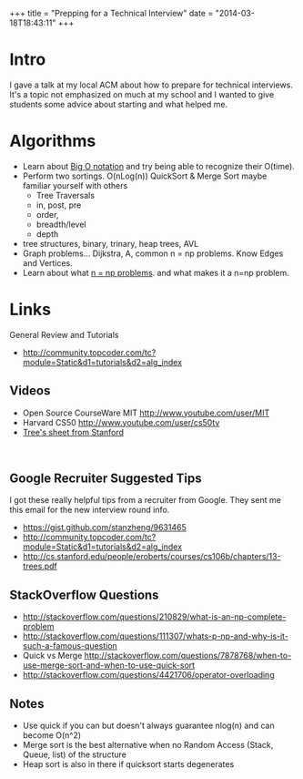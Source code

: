 +++
title = "Prepping for a Technical Interview"
date = "2014-03-18T18:43:11"
+++

Intro
===
I gave a talk at my local ACM about how to prepare for technical interviews. It's a topic not emphasized  on much at my school and I wanted to give students some advice about starting and what helped me.


Algorithms
===
- Learn about [Big O notation](http://bigocheatsheet.com/) and try being able to recognize their O(time).
- Perform two sortings. O(nLog(n)) QuickSort & Merge Sort maybe familiar yourself with others
    - Tree Traversals
    - in, post, pre
    - order,
    - breadth/level
    - depth
- tree structures, binary, trinary, heap trees, AVL
- Graph problems... Dijkstra, A, common n = np problems. Know Edges and Vertices.
- Learn about what  [n = np problems](https://en.wikipedia.org/wiki/P_versus_NP_problem). and what makes it a n=np problem.


Links
===
General Review and Tutorials
- http://community.topcoder.com/tc?module=Static&d1=tutorials&d2=alg_index

Videos
---
- Open Source CourseWare MIT http://www.youtube.com/user/MIT
- Harvard CS50 http://www.youtube.com/user/cs50tv
- [Tree's sheet from Stanford](http://cs.stanford.edu/people/eroberts/courses/cs106b/chapters/13-trees.pdf)

<br/>

Google Recruiter Suggested Tips
---
I got these really helpful tips from a recruiter from Google. They sent me this email for the new interview round info.
- https://gist.github.com/stanzheng/9631465
- http://community.topcoder.com/tc?module=Static&d1=tutorials&d2=alg_index
- http://cs.stanford.edu/people/eroberts/courses/cs106b/chapters/13-trees.pdf

StackOverflow Questions
---
- http://stackoverflow.com/questions/210829/what-is-an-np-complete-problem
- http://stackoverflow.com/questions/111307/whats-p-np-and-why-is-it-such-a-famous-question
- Quick vs Merge http://stackoverflow.com/questions/7878768/when-to-use-merge-sort-and-when-to-use-quick-sort
- http://stackoverflow.com/questions/4421706/operator-overloading


Notes
---
- Use quick if you can but doesn't always guarantee nlog(n) and can become O(n^2)
- Merge sort is the best alternative when no Random Access (Stack, Queue, list) of the structure
- Heap sort is also in there if quicksort starts degenerates